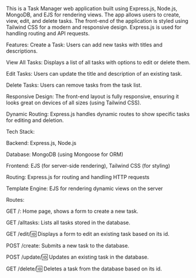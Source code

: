 This is a Task Manager web application built using Express.js, Node.js, MongoDB, and EJS for rendering views. The app allows users to create, view, edit, and delete tasks. The front-end of the application is styled using Tailwind CSS for a modern and responsive design. Express.js is used for handling routing and API requests.

Features:
Create a Task: Users can add new tasks with titles and descriptions.

View All Tasks: Displays a list of all tasks with options to edit or delete them.

Edit Tasks: Users can update the title and description of an existing task.

Delete Tasks: Users can remove tasks from the task list.

Responsive Design: The front-end layout is fully responsive, ensuring it looks great on devices of all sizes (using Tailwind CSS).

Dynamic Routing: Express.js handles dynamic routes to show specific tasks for editing and deletion.

Tech Stack:

Backend: Express.js, Node.js

Database: MongoDB (using Mongoose for ORM)

Frontend: EJS (for server-side rendering), Tailwind CSS (for styling)

Routing: Express.js for routing and handling HTTP requests

Template Engine: EJS for rendering dynamic views on the server

Routes:

GET /: Home page, shows a form to create a new task.

GET /alltasks: Lists all tasks stored in the database.

GET /edit/:id: Displays a form to edit an existing task based on its id.

POST /create: Submits a new task to the database.

POST /update/:id: Updates an existing task in the database.

GET /delete/:id: Deletes a task from the database based on its id.
